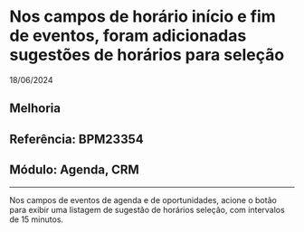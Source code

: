 # Nos campos de horário início e fim de eventos, foram adicionadas sugestões de horários para seleção
18/06/2024
## Melhoria
## Referência: BPM23354
## Módulo: Agenda, CRM
***

Nos campos de eventos de agenda e de oportunidades, acione o botão para exibir uma listagem de sugestão de horários seleção, com intervalos de 15 minutos.